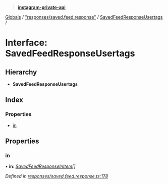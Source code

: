 > **[instagram-private-api](../README.md)**

[Globals](../globals.md) / ["responses/saved.feed.response"](../modules/_responses_saved_feed_response_.md) / [SavedFeedResponseUsertags](_responses_saved_feed_response_.savedfeedresponseusertags.md) /

# Interface: SavedFeedResponseUsertags

## Hierarchy

* **SavedFeedResponseUsertags**

## Index

### Properties

* [in](_responses_saved_feed_response_.savedfeedresponseusertags.md#in)

## Properties

###  in

• **in**: *[SavedFeedResponseInItem](_responses_saved_feed_response_.savedfeedresponseinitem.md)[]*

*Defined in [responses/saved.feed.response.ts:178](https://github.com/Nerixyz/instagram-private-api/blob/e5037ee/src/responses/saved.feed.response.ts#L178)*